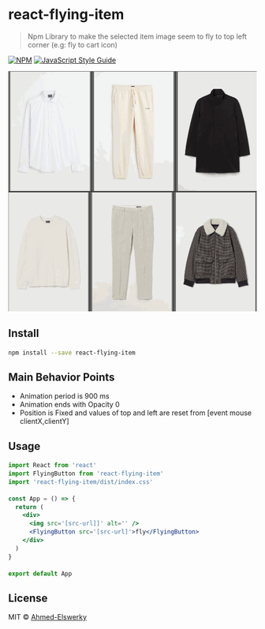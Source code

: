 # react-flying-item

> Npm Library to make the selected item image seem to fly to top left corner (e.g: fly to cart icon)

[![NPM](https://img.shields.io/npm/v/react-flying-item.svg)](https://www.npmjs.com/package/react-flying-item) [![JavaScript Style Guide](https://img.shields.io/badge/code_style-standard-brightgreen.svg)](https://standardjs.com)

![Example Gif](./ex.gif)

## Install

```bash
npm install --save react-flying-item
```

## Main Behavior Points

- Animation period is 900 ms
- Animation ends with Opacity 0
- Position is Fixed and values of top and left are reset from [event mouse clientX,clientY]

## Usage

```jsx
import React from 'react'
import FlyingButton from 'react-flying-item'
import 'react-flying-item/dist/index.css'

const App = () => {
  return (
    <div>
      <img src='[src-url]]' alt='' />
      <FlyingButton src='[src-url]'>fly</FlyingButton>
    </div>
  )
}

export default App
```

## License

MIT © [Ahmed-Elswerky](https://github.com/Ahmed-Elswerky)
